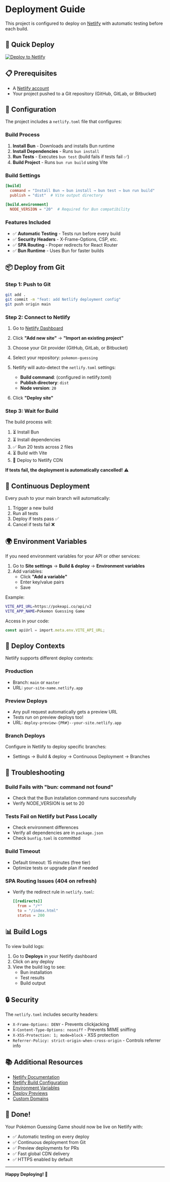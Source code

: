 # Deployment Guide

This project is configured to deploy on [Netlify](https://docs.netlify.com) with automatic testing before each build.

## 🚀 Quick Deploy

[![Deploy to Netlify](https://www.netlify.com/img/deploy/button.svg)](https://app.netlify.com/start/deploy)

## 📋 Prerequisites

- A [Netlify account](https://app.netlify.com/signup)
- Your project pushed to a Git repository (GitHub, GitLab, or Bitbucket)

## 🔧 Configuration

The project includes a `netlify.toml` file that configures:

### Build Process
1. **Install Bun** - Downloads and installs Bun runtime
2. **Install Dependencies** - Runs `bun install`
3. **Run Tests** - Executes `bun test` (build fails if tests fail ✅)
4. **Build Project** - Runs `bun run build` using Vite

### Build Settings
```toml
[build]
  command = "Install Bun → bun install → bun test → bun run build"
  publish = "dist"  # Vite output directory
  
[build.environment]
  NODE_VERSION = "20"  # Required for Bun compatibility
```

### Features Included
- ✅ **Automatic Testing** - Tests run before every build
- ✅ **Security Headers** - X-Frame-Options, CSP, etc.
- ✅ **SPA Routing** - Proper redirects for React Router
- ✅ **Bun Runtime** - Uses Bun for faster builds

## 📦 Deploy from Git

### Step 1: Push to Git
```bash
git add .
git commit -m "feat: add Netlify deployment config"
git push origin main
```

### Step 2: Connect to Netlify

1. Go to [Netlify Dashboard](https://app.netlify.com/)
2. Click **"Add new site"** → **"Import an existing project"**
3. Choose your Git provider (GitHub, GitLab, or Bitbucket)
4. Select your repository: `pokemon-guessing`
5. Netlify will auto-detect the `netlify.toml` settings:
   - **Build command**: (configured in netlify.toml)
   - **Publish directory**: `dist`
   - **Node version**: `20`

6. Click **"Deploy site"**

### Step 3: Wait for Build

The build process will:
1. ⏳ Install Bun
2. ⏳ Install dependencies
3. ✅ Run 20 tests across 2 files
4. ⏳ Build with Vite
5. 🚀 Deploy to Netlify CDN

**If tests fail, the deployment is automatically cancelled!** ⚠️

## 🔄 Continuous Deployment

Every push to your main branch will automatically:
1. Trigger a new build
2. Run all tests
3. Deploy if tests pass ✅
4. Cancel if tests fail ❌

## 🌍 Environment Variables

If you need environment variables for your API or other services:

1. Go to **Site settings** → **Build & deploy** → **Environment variables**
2. Add variables:
   - Click **"Add a variable"**
   - Enter key/value pairs
   - Save

Example:
```bash
VITE_API_URL=https://pokeapi.co/api/v2
VITE_APP_NAME=Pokemon Guessing Game
```

Access in your code:
```typescript
const apiUrl = import.meta.env.VITE_API_URL;
```

## 🎯 Deploy Contexts

Netlify supports different deploy contexts:

### Production
- Branch: `main` or `master`
- URL: `your-site-name.netlify.app`

### Preview Deploys
- Any pull request automatically gets a preview URL
- Tests run on preview deploys too!
- URL: `deploy-preview-{PR#}--your-site.netlify.app`

### Branch Deploys
Configure in Netlify to deploy specific branches:
- Settings → Build & deploy → Continuous Deployment → Branches

## 🐛 Troubleshooting

### Build Fails with "bun: command not found"
- Check that the Bun installation command runs successfully
- Verify NODE_VERSION is set to 20

### Tests Fail on Netlify but Pass Locally
- Check environment differences
- Verify all dependencies are in `package.json`
- Check `bunfig.toml` is committed

### Build Timeout
- Default timeout: 15 minutes (free tier)
- Optimize tests or upgrade plan if needed

### SPA Routing Issues (404 on refresh)
- Verify the redirect rule in `netlify.toml`:
  ```toml
  [[redirects]]
    from = "/*"
    to = "/index.html"
    status = 200
  ```

## 📊 Build Logs

To view build logs:
1. Go to **Deploys** in your Netlify dashboard
2. Click on any deploy
3. View the build log to see:
   - Bun installation
   - Test results
   - Build output

## 🔒 Security

The `netlify.toml` includes security headers:
- `X-Frame-Options: DENY` - Prevents clickjacking
- `X-Content-Type-Options: nosniff` - Prevents MIME sniffing
- `X-XSS-Protection: 1; mode=block` - XSS protection
- `Referrer-Policy: strict-origin-when-cross-origin` - Controls referrer info

## 📚 Additional Resources

- [Netlify Documentation](https://docs.netlify.com)
- [Netlify Build Configuration](https://docs.netlify.com/configure-builds/overview/)
- [Environment Variables](https://docs.netlify.com/configure-builds/environment-variables/)
- [Deploy Previews](https://docs.netlify.com/site-deploys/deploy-previews/)
- [Custom Domains](https://docs.netlify.com/domains-https/custom-domains/)

## 🎉 Done!

Your Pokémon Guessing Game should now be live on Netlify with:
- ✅ Automatic testing on every deploy
- ✅ Continuous deployment from Git
- ✅ Preview deployments for PRs
- ✅ Fast global CDN delivery
- ✅ HTTPS enabled by default

---

**Happy Deploying! 🚀**

